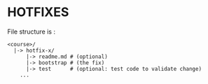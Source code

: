 

# HOTFIXES

File structure is :
```
<course>/
  |-> hotfix-x/
	  |-> readme.md # (optional)
	  |-> bootstrap # (the fix)
	  |-> test      # (optional: test code to validate change)
    ...
```

